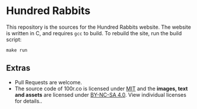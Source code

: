 # Hundred Rabbits

This repository is the sources for the Hundred Rabbits website. The website is written in C, and requires `gcc` to build. To rebuild the site, run the build script:

```
make run
```

## Extras

- Pull Requests are welcome.
- The source code of 100r.co is licensed under [MIT](https://github.com/hundredrabbits/100r.co/blob/main/LICENSE) and the **images, text and assets** are licensed under [BY-NC-SA 4.0](https://github.com/hundredrabbits/100r.co/blob/main/LICENSE.by-nc-sa-4.0.md). View individual licenses for details..
